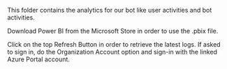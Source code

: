 This folder contains the analytics for our bot like user activities and bot activities.

Download Power BI from the Microsoft Store in order to use the .pbix file. 

Click on the top Refresh Button in order to retrieve the latest logs. If asked to sign in, do the Organization Account option and sign-in with the linked Azure Portal account.
